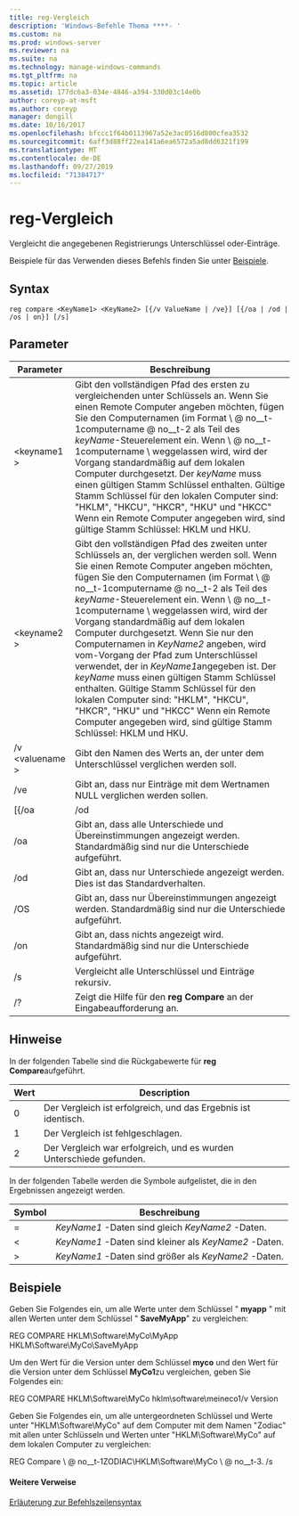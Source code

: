 ```yaml
---
title: reg-Vergleich
description: 'Windows-Befehle Thema ****- '
ms.custom: na
ms.prod: windows-server
ms.reviewer: na
ms.suite: na
ms.technology: manage-windows-commands
ms.tgt_pltfrm: na
ms.topic: article
ms.assetid: 177dc6a3-034e-4846-a394-330d03c14e0b
author: coreyp-at-msft
ms.author: coreyp
manager: dongill
ms.date: 10/16/2017
ms.openlocfilehash: bfccc1f64b0113967a52e3ac0516d800cfea3532
ms.sourcegitcommit: 6aff3d88ff22ea141a6ea6572a5ad8dd6321f199
ms.translationtype: MT
ms.contentlocale: de-DE
ms.lasthandoff: 09/27/2019
ms.locfileid: "71384717"
---
```

# <a name="reg-compare"></a>reg-Vergleich



Vergleicht die angegebenen Registrierungs Unterschlüssel oder-Einträge.

Beispiele für das Verwenden dieses Befehls finden Sie unter [Beispiele](#BKMK_examples).

## <a name="syntax"></a>Syntax

```
reg compare <KeyName1> <KeyName2> [{/v ValueName | /ve}] [{/oa | /od | /os | on}] [/s]
```

## <a name="parameters"></a>Parameter

|    Parameter    |                                                                                                                                                                                                                                                                                          Beschreibung                                                                                                                                                                                                                                                                                           |
|-----------------|------------------------------------------------------------------------------------------------------------------------------------------------------------------------------------------------------------------------------------------------------------------------------------------------------------------------------------------------------------------------------------------------------------------------------------------------------------------------------------------------------------------------------------------------------------------------------------------------|
|   \<keyname1 >   |                                                               Gibt den vollständigen Pfad des ersten zu vergleichenden unter Schlüssels an. Wenn Sie einen Remote Computer angeben möchten, fügen Sie den Computernamen (im Format \\ @ no__t-1computername @ no__t-2 als Teil des *keyName*-Steuerelement ein. Wenn \\ @ no__t-1computername \ weggelassen wird, wird der Vorgang standardmäßig auf dem lokalen Computer durchgesetzt. Der *keyName* muss einen gültigen Stamm Schlüssel enthalten. Gültige Stamm Schlüssel für den lokalen Computer sind: "HKLM", "HKCU", "HKCR", "HKU" und "HKCC" Wenn ein Remote Computer angegeben wird, sind gültige Stamm Schlüssel: HKLM und HKU.                                                                |
|   \<keyname2 >   | Gibt den vollständigen Pfad des zweiten unter Schlüssels an, der verglichen werden soll. Wenn Sie einen Remote Computer angeben möchten, fügen Sie den Computernamen (im Format \\ @ no__t-1computername @ no__t-2 als Teil des *keyName*-Steuerelement ein. Wenn \\ @ no__t-1computername \ weggelassen wird, wird der Vorgang standardmäßig auf dem lokalen Computer durchgesetzt. Wenn Sie nur den Computernamen in *KeyName2* angeben, wird vom-Vorgang der Pfad zum Unterschlüssel verwendet, der in *KeyName1*angegeben ist. Der *keyName* muss einen gültigen Stamm Schlüssel enthalten. Gültige Stamm Schlüssel für den lokalen Computer sind: "HKLM", "HKCU", "HKCR", "HKU" und "HKCC" Wenn ein Remote Computer angegeben wird, sind gültige Stamm Schlüssel: HKLM und HKU. |
| /v \<valuename > |                                                                                                                                                                                                                                                                     Gibt den Namen des Werts an, der unter dem Unterschlüssel verglichen werden soll.                                                                                                                                                                                                                                                                      |
|       /ve       |                                                                                                                                                                                                                                                         Gibt an, dass nur Einträge mit dem Wertnamen NULL verglichen werden sollen.                                                                                                                                                                                                                                                         |
|      [{/oa      |                                                                                                                                                                                                                                                                                              /od                                                                                                                                                                                                                                                                                               |
|       /oa       |                                                                                                                                                                                                                                             Gibt an, dass alle Unterschiede und Übereinstimmungen angezeigt werden. Standardmäßig sind nur die Unterschiede aufgeführt.                                                                                                                                                                                                                                             |
|       /od       |                                                                                                                                                                                                                                                          Gibt an, dass nur Unterschiede angezeigt werden. Dies ist das Standardverhalten.                                                                                                                                                                                                                                                          |
|       /OS       |                                                                                                                                                                                                                                                    Gibt an, dass nur Übereinstimmungen angezeigt werden. Standardmäßig sind nur die Unterschiede aufgeführt.                                                                                                                                                                                                                                                     |
|       /on       |                                                                                                                                                                                                                                                       Gibt an, dass nichts angezeigt wird. Standardmäßig sind nur die Unterschiede aufgeführt.                                                                                                                                                                                                                                                        |
|       /s        |                                                                                                                                                                                                                                                                         Vergleicht alle Unterschlüssel und Einträge rekursiv.                                                                                                                                                                                                                                                                          |
|       /?        |                                                                                                                                                                                                                                                                    Zeigt die Hilfe für den **reg Compare** an der Eingabeaufforderung an.                                                                                                                                                                                                                                                                    |

## <a name="remarks"></a>Hinweise

In der folgenden Tabelle sind die Rückgabewerte für **reg Compare**aufgeführt.

|Wert|Description|
|-----|-----------|
|0|Der Vergleich ist erfolgreich, und das Ergebnis ist identisch.|
|1|Der Vergleich ist fehlgeschlagen.|
|2|Der Vergleich war erfolgreich, und es wurden Unterschiede gefunden.|

In der folgenden Tabelle werden die Symbole aufgelistet, die in den Ergebnissen angezeigt werden.

|Symbol|Beschreibung|
|------|-----------|
|=|*KeyName1* -Daten sind gleich *KeyName2* -Daten.|
|<|*KeyName1* -Daten sind kleiner als *KeyName2* -Daten.|
|>|*KeyName1* -Daten sind größer als *KeyName2* -Daten.|

## <a name="BKMK_examples"></a>Beispiele

Geben Sie Folgendes ein, um alle Werte unter dem Schlüssel " **myapp** " mit allen Werten unter dem Schlüssel " **SaveMyApp**" zu vergleichen:

REG COMPARE HKLM\Software\MyCo\MyApp HKLM\Software\MyCo\SaveMyApp

Um den Wert für die Version unter dem Schlüssel **myco** und den Wert für die Version unter dem Schlüssel **MyCo1**zu vergleichen, geben Sie Folgendes ein:

REG COMPARE HKLM\Software\MyCo hklm\software\meineco1/v Version

Geben Sie Folgendes ein, um alle untergeordneten Schlüssel und Werte unter "HKLM\Software\MyCo" auf dem Computer mit dem Namen "Zodiac" mit allen unter Schlüsseln und Werten unter "HKLM\Software\MyCo" auf dem lokalen Computer zu vergleichen:

REG Compare \\ @ no__t-1ZODIAC\HKLM\Software\MyCo \\ @ no__t-3. /s

#### <a name="additional-references"></a>Weitere Verweise

[Erläuterung zur Befehlszeilensyntax](command-line-syntax-key.md)